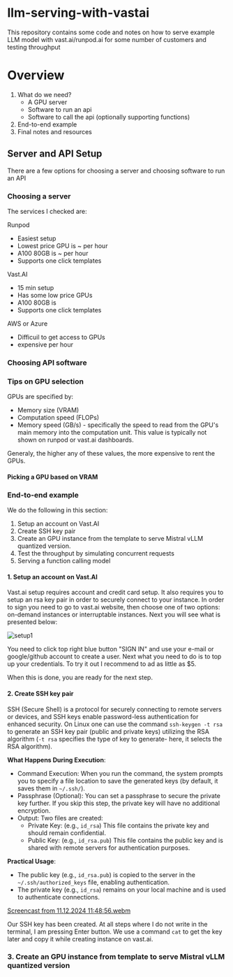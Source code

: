 # llm-serving-with-vastai
This repository contains some code and notes on how to serve example LLM model with vast.ai/runpod.ai for some number of customers and testing throughput

# Overview
1. What do we need?
   + A GPU server
   + Software to run an api
   + Software to call the api (optionally supporting functions)
2. End-to-end example
3. Final notes and resources


## Server and API Setup
There are a few options for choosing a server and choosing software to run an API

### Choosing a server
The services I checked are:

Runpod
+ Easiest setup
+ Lowest price GPU is ~ per hour
+ A100 80GB is ~ per hour
+ Supports one click templates

Vast.AI
+ 15 min setup
+ Has some low price GPUs
+ A100 80GB is
+ Supports one click templates

AWS or Azure
+ Difficuil to get access to GPUs
+ expensive per hour

### Choosing API software

### Tips on GPU selection
GPUs are specified by:
+ Memory size (VRAM)
+ Computation speed (FLOPs)
+ Memory speed (GB/s) - specifically the speed to read from the GPU's main memory into the computation unit. This value is typically not shown on runpod or vast.ai dashboards.

Generaly, the higher any of these values, the more expensive to rent the GPUs.

#### Picking a GPU based on VRAM

    
### End-to-end example
We do the following in this section:
1. Setup an account on Vast.AI
2. Create SSH key pair
3. Create an GPU instance from the template to serve Mistral vLLM quantized version.
4. Test the throughput by simulating concurrent requests
5. Serving a function calling model

#### 1. Setup an account on Vast.AI
Vast.ai setup requires account and credit card setup. It also requires you to setup an rsa key pair in order to securely connect to your instance. 
In order to sign you need to go to vast.ai website, then choose one of two options: on-demand instances or interruptable instances. Next you will see what is presented below:

![setup1](https://github.com/user-attachments/assets/c6bc7b40-5875-43e6-a7e4-453fd72bc9df)

You need to click top right blue button "SIGN IN" and use your e-mail or google/github account to create a user. Next what you need to do is to top up your credentials. To try it out I recommend to ad as little as $5.

When this is done, you are ready for the next step.

#### 2. Create SSH key pair
SSH (Secure Shell) is a protocol for securely connecting to remote servers or devices, and SSH keys enable password-less authentication for enhanced security. On Linux one can use the command `ssh-keygen -t rsa` to generate an SSH key pair (public and private keys) utilizing the RSA algorithm (`-t rsa` specifies the type of key to generate- here, it selects the RSA algorithm).

**What Happens During Execution**:
+ Command Execution: When you run the command, the system prompts you to specify a file location to save the generated keys (by default, it saves them in `~/.ssh/`).
+ Passphrase (Optional): You can set a passphrase to secure the private key further. If you skip this step, the private key will have no additional encryption.
+ Output: Two files are created:
   + Private Key: (e.g., `id_rsa`) This file contains the private key and should remain confidential.
   + Public Key: (e.g., `id_rsa.pub`) This file contains the public key and is shared with remote servers for authentication purposes.
 
**Practical Usage**:
+ The public key (e.g., `id_rsa.pub`) is copied to the server in the `~/.ssh/authorized_keys` file, enabling authentication.
+ The private key (e.g., `id_rsa`) remains on your local machine and is used to authenticate connections.

[Screencast from 11.12.2024 11:48:56.webm](https://github.com/user-attachments/assets/8362417b-0753-4657-9e3a-9959597e69d9)

Our SSH key has been created. At all steps where I do not write in the terminal, I am pressing Enter button. We use a command `cat` to get the key later and copy it while creating instance on vast.ai.

### 3. Create an GPU instance from template to serve Mistral vLLM quantized version



